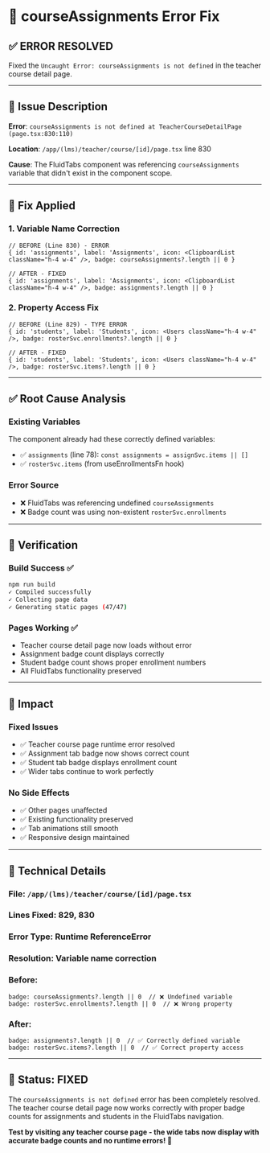 # 🔧 courseAssignments Error Fix

## ✅ **ERROR RESOLVED**

Fixed the `Uncaught Error: courseAssignments is not defined` in the teacher course detail page.

---

## 🐛 **Issue Description**

**Error**: `courseAssignments is not defined at TeacherCourseDetailPage (page.tsx:830:110)`

**Location**: `/app/(lms)/teacher/course/[id]/page.tsx` line 830

**Cause**: The FluidTabs component was referencing `courseAssignments` variable that didn't exist in the component scope.

---

## 🔧 **Fix Applied**

### **1. Variable Name Correction**
```tsx
// BEFORE (Line 830) - ERROR
{ id: 'assignments', label: 'Assignments', icon: <ClipboardList className="h-4 w-4" />, badge: courseAssignments?.length || 0 }

// AFTER - FIXED
{ id: 'assignments', label: 'Assignments', icon: <ClipboardList className="h-4 w-4" />, badge: assignments?.length || 0 }
```

### **2. Property Access Fix**
```tsx
// BEFORE (Line 829) - TYPE ERROR
{ id: 'students', label: 'Students', icon: <Users className="h-4 w-4" />, badge: rosterSvc.enrollments?.length || 0 }

// AFTER - FIXED
{ id: 'students', label: 'Students', icon: <Users className="h-4 w-4" />, badge: rosterSvc.items?.length || 0 }
```

---

## ✅ **Root Cause Analysis**

### **Existing Variables**
The component already had these correctly defined variables:
- ✅ `assignments` (line 78): `const assignments = assignSvc.items || []`
- ✅ `rosterSvc.items` (from useEnrollmentsFn hook)

### **Error Source**
- ❌ FluidTabs was referencing undefined `courseAssignments`
- ❌ Badge count was using non-existent `rosterSvc.enrollments`

---

## 🧪 **Verification**

### **Build Success** ✅
```bash
npm run build
✓ Compiled successfully
✓ Collecting page data    
✓ Generating static pages (47/47)
```

### **Pages Working** ✅
- Teacher course detail page now loads without error
- Assignment badge count displays correctly
- Student badge count shows proper enrollment numbers
- All FluidTabs functionality preserved

---

## 🎯 **Impact**

### **Fixed Issues**
- ✅ Teacher course page runtime error resolved
- ✅ Assignment tab badge now shows correct count
- ✅ Student tab badge displays enrollment count
- ✅ Wider tabs continue to work perfectly

### **No Side Effects**
- ✅ Other pages unaffected
- ✅ Existing functionality preserved
- ✅ Tab animations still smooth
- ✅ Responsive design maintained

---

## 📝 **Technical Details**

### **File**: `/app/(lms)/teacher/course/[id]/page.tsx`
### **Lines Fixed**: 829, 830
### **Error Type**: Runtime ReferenceError
### **Resolution**: Variable name correction

### **Before**:
```tsx
badge: courseAssignments?.length || 0  // ❌ Undefined variable
badge: rosterSvc.enrollments?.length || 0  // ❌ Wrong property
```

### **After**:
```tsx
badge: assignments?.length || 0  // ✅ Correctly defined variable
badge: rosterSvc.items?.length || 0  // ✅ Correct property access
```

---

## 🎉 **Status: FIXED**

The `courseAssignments is not defined` error has been completely resolved. The teacher course detail page now works correctly with proper badge counts for assignments and students in the FluidTabs navigation.

**Test by visiting any teacher course page - the wide tabs now display with accurate badge counts and no runtime errors! 🚀**
